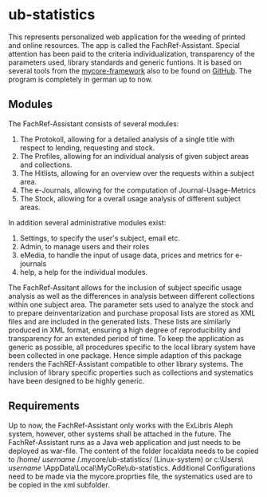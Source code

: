 # ub-statistics

This represents personalized web application for the weeding of printed and online resources. The app is called the FachRef-Assistant. Special attention has been paid to the criteria individualization, transparency of the parameters used, library standards and generic funtions. It is based on several tools from the [mycore-framework](http://www.mycore.de) also to be found on [GitHub](https://github.com/MyCoRe-Org/mycore). The program is completely in german up to now.

## Modules
The FachRef-Assistant consists of several modules:

1. The Protokoll, allowing for a detailed analysis of a single title with respect to lending, requesting and stock.
2. The Profiles, allowing for an individual analysis of given subject areas and collections.
3. The Hitlists, allowing for an overview over the requests within a subject area.
3. The e-Journals, allowing for the computation of Journal-Usage-Metrics
4. The Stock, allowing for a overall usage analysis of different subject areas.

In addition several administrative modules exist:

1. Settings, to specify the user's subject, email etc.
2. Admin, to manage users and their roles
3. eMedia, to handle the input of usage data, prices and metrics for e-journals
4. help, a help for the individual modules.

The FachRef-Assitant allows for the inclusion of subject specific usage analysis as well as the differences in analysis between different collections within one subject area. The parameter sets used to analyze the stock and to prepare deinventarization and purchase proposal lists are stored as XML files and are included in the generated lists. These lists are similarly produced in XML format, ensuring a high degree of reproducibility and transparency for an extended period of time. To keep the application as generic as possible, all procedures specific to the local library system have been collected in one package. Hence simple adaption of this package renders the FachREf-Assistant compatible to other library systems. The inclusion of library specific properties such as collections and systematics have been designed to be highly generic.

## Requirements
Up to now, the FachRef-Assistant only works with the ExLibris Aleph system, however, other systems shall be attached in the future. The FachRef-Assistant runs as a Java web application and just needs to be deployed as war-file. The content of the folder localdata needs to be copied to /home/ *username* /.mycore/ub-statistics/ (Linux-system) or c:\Users\ *username* \AppData\Local\MyCoRe\ub-statistics\. Additional Configurations need to be made via the mycore.proprties file, the systematics used are to be copied in the xml subfolder.



